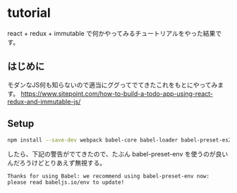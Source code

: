 # tutorial

react + redux + immutable で何かやってみるチュートリアルをやった結果です。

## はじめに

モダンなJS何も知らないので適当にググってでてきたこれをもとにやってみます。
https://www.sitepoint.com/how-to-build-a-todo-app-using-react-redux-and-immutable-js/

## Setup

```bash
npm install --save-dev webpack babel-core babel-loader babel-preset-es2015 babel-preset-react
```

したら、下記の警告がでてきたので、たぶん babel-preset-env を使うのが良いんだろうけどとりあえず無視する。

```
Thanks for using Babel: we recommend using babel-preset-env now: please read babeljs.io/env to update!
```

